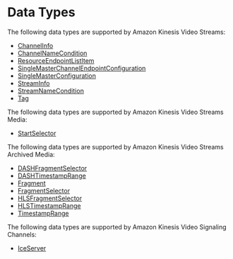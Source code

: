 # Data Types<a name="API_Types"></a>

The following data types are supported by Amazon Kinesis Video Streams:
+  [ChannelInfo](API_ChannelInfo.md) 
+  [ChannelNameCondition](API_ChannelNameCondition.md) 
+  [ResourceEndpointListItem](API_ResourceEndpointListItem.md) 
+  [SingleMasterChannelEndpointConfiguration](API_SingleMasterChannelEndpointConfiguration.md) 
+  [SingleMasterConfiguration](API_SingleMasterConfiguration.md) 
+  [StreamInfo](API_StreamInfo.md) 
+  [StreamNameCondition](API_StreamNameCondition.md) 
+  [Tag](API_Tag.md) 

The following data types are supported by Amazon Kinesis Video Streams Media:
+  [StartSelector](API_dataplane_StartSelector.md) 

The following data types are supported by Amazon Kinesis Video Streams Archived Media:
+  [DASHFragmentSelector](API_reader_DASHFragmentSelector.md) 
+  [DASHTimestampRange](API_reader_DASHTimestampRange.md) 
+  [Fragment](API_reader_Fragment.md) 
+  [FragmentSelector](API_reader_FragmentSelector.md) 
+  [HLSFragmentSelector](API_reader_HLSFragmentSelector.md) 
+  [HLSTimestampRange](API_reader_HLSTimestampRange.md) 
+  [TimestampRange](API_reader_TimestampRange.md) 

The following data types are supported by Amazon Kinesis Video Signaling Channels:
+  [IceServer](API_AWSAcuitySignalingService_IceServer.md) 